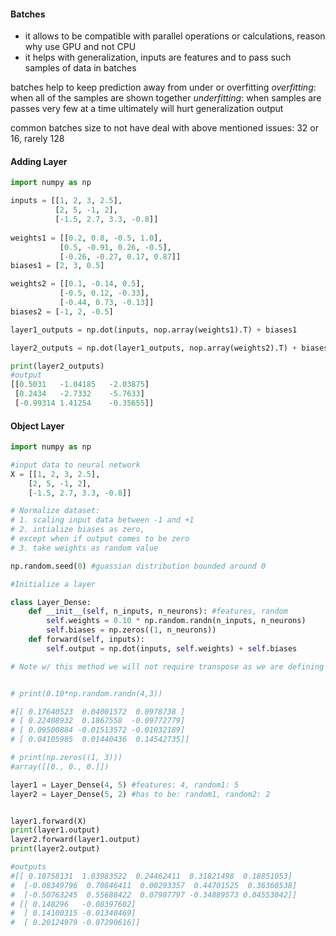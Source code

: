 #### Batches

- it allows to be compatible with parallel operations or calculations, reason why use GPU and not CPU
- it helps with generalization, inputs are features and to pass such samples of data in batches

batches help to keep prediction away from under or overfitting
*overfitting*: when all of the samples are shown together
*underfitting*: when samples are passes very few at a time
ultimately will hurt generalization output

common batches size to not have deal with above mentioned issues: 32 or 16, rarely 128

#### Adding Layer

```Python
import numpy as np

inputs = [[1, 2, 3, 2.5],
		  [2, 5, -1, 2],
		  [-1.5, 2.7, 3.3, -0.8]]
		  
weights1 = [[0.2, 0.8, -0.5, 1.0],
		   [0.5, -0.91, 0.26, -0.5],
		   [-0.26, -0.27, 0.17, 0.87]]
biases1 = [2, 3, 0.5]

weights2 = [[0.1, -0.14, 0.5],
		   [-0.5, 0.12, -0.33],
		   [-0.44, 0.73, -0.13]]
biases2 = [-1, 2, -0.5]

layer1_outputs = np.dot(inputs, nop.array(weights1).T) + biases1

layer2_outputs = np.dot(layer1_outputs, nop.array(weights2).T) + biases2

print(layer2_outputs)
#output
[[0.5031   -1.04185   -2.03875]
 [0.2434   -2.7332    -5.7633]
 [-0.99314 1.41254    -0.35655]]
```

#### Object Layer

```Python
import numpy as np

#input data to neural network
X = [[1, 2, 3, 2.5],
	[2, 5, -1, 2],
	[-1.5, 2.7, 3.3, -0.8]]

# Normalize dataset: 
# 1. scaling input data between -1 and +1
# 2. intialize biases as zero, 
# except when if output comes to be zero
# 3. take weights as random value

np.random.seed(0) #guassian distribution bounded around 0

#Initialize a layer

class Layer_Dense:
	def __init__(self, n_inputs, n_neurons): #features, random
		self.weights = 0.10 * np.random.randn(n_inputs, n_neurons)
		self.biases = np.zeros((1, n_neurons))
	def forward(self, inputs):
		self.output = np.dot(inputs, self.weights) + self.biases

# Note w/ this method we will not require transpose as we are defining the valid shape 


# print(0.10*np.random.randn(4,3))

#[[ 0.17640523  0.04001572  0.0978738 ]
# [ 0.22408932  0.1867558  -0.09772779]
# [ 0.09500884 -0.01513572 -0.01032189]
# [ 0.04105985  0.01440436  0.14542735]]

# print(np.zeros((1, 3)))
#array([[0., 0., 0.]])

layer1 = Layer_Dense(4, 5) #features: 4, random1: 5
layer2 = Layer_Dense(5, 2) #has to be: random1, random2: 2


layer1.forward(X)
print(layer1.output)
layer2.forward(layer1.output)
print(layer2.output)

#outputs
#[[ 0.10758131  1.03983522  0.24462411  0.31821498  0.18851053]
#  [-0.08349796  0.70846411  0.00293357  0.44701525  0.36360538]
#  [-0.50763245  0.55688422  0.07987797 -0.34889573 0.04553042]]
# [[ 0.148296   -0.08397602]
#  [ 0.14100315 -0.01340469]
#  [ 0.20124979 -0.07290616]]

```
